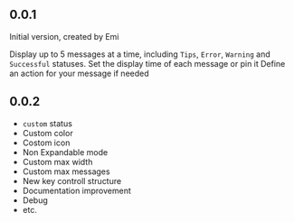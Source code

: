 ## 0.0.1

Initial version, created by Emi

Display up to 5 messages at a time, including `Tips`, `Error`, `Warning` and `Successful` statuses.
Set the display time of each message or pin it 
Define an action for your message if needed

## 0.0.2

- `custom` status
- Custom color
- Costom icon
- Non Expandable mode
- Custom max width
- Custom max messages
- New key controll structure
- Documentation improvement
- Debug
- etc.
